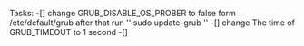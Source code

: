 Tasks:
-[] change GRUB_DISABLE_OS_PROBER to false form /etc/default/grub after that run '' sudo update-grub ''
-[] change The time of GRUB_TIMEOUT to 1 second
-[] 
